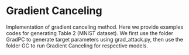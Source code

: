 # Gradient Canceling

Implementation of gradient canceling method. Here we provide examples codes for generating Table 2 (MNIST dataset). We first use the folder GradPC to generate target parameters using grad_attack.py, then use the folder GC to run Gradient Canceling for respective models.
